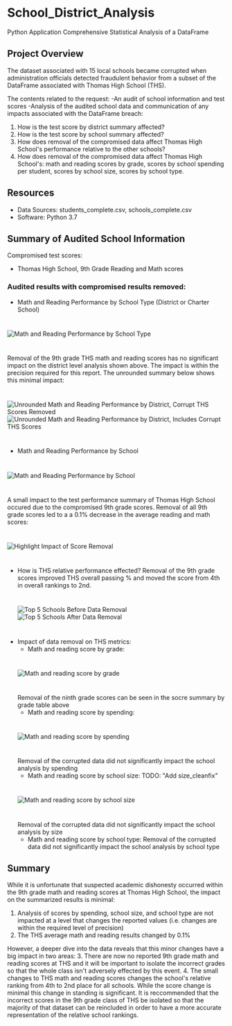 # School_District_Analysis
Python Application
Comprehensive Statistical Analysis of a DataFrame

## Project Overview
The dataset associated with 15 local schools became corrupted when administration officials detected fraudulent behavior from a subset of the DataFrame associated with Thomas High School (THS). 

The contents related to the request: 
-An audit of school information and test scores
-Analysis of the audited school data and communication of any impacts associated with the DataFrame breach:

1. How is the test score by district summary affected? 
2. How is the test score by school summary affected?
3. How does removal of the compromised data affect Thomas High School's performance relative to the other schools?
4. How does removal of the compromised data affect Thomas High School's: math and reading scores by grade, scores by school spending per student, scores by school size, scores by school type.

## Resources
- Data Sources: students_complete.csv, schools_complete.csv
- Software: Python 3.7

## Summary of Audited School Information
Compromised test scores:
- Thomas High School, 9th Grade Reading and Math scores
### Audited results with compromised results removed:
- Math and Reading Performance by School Type (District or Charter School)
#
![Math and Reading Performance by School Type](https://github.com/zborglin/School_District_Analysis/blob/main/Resources/district_cleanfix.png)
#
  Removal of the 9th grade THS math and reading scores has no significant impact on the district level analysis shown above. The impact is within the precision required for this report. The unrounded summary below shows this minimal impact:
  #
  ![Unrounded Math and Reading Performance by District, Corrupt THS Scores Removed](https://github.com/zborglin/School_District_Analysis/blob/main/Resources/district_cleanfix_unformatted.png)
  ![Unrounded Math and Reading Performance by District, Includes Corrupt THS Scores](https://github.com/zborglin/School_District_Analysis/blob/main/Resources/district_THS_unformatted.png)
  #
- Math and Reading Performance by School
#
![Math and Reading Performance by School](https://github.com/zborglin/School_District_Analysis/blob/main/Resources/school_summary_cleanfix_unformatted.png)
#
  A small impact to the test performance summary of Thomas High School occured due to the compromised 9th grade scores. Removal of all 9th grade scores led to a a 0.1% decrease in the average reading and math scores:
  #
![Highlight Impact of Score Removal](https://github.com/zborglin/School_District_Analysis/blob/main/Resources/school_THS_highlight.png)
#
- How is THS relative performance effected?
  Removal of the 9th grade scores improved THS overall passing % and moved the score from 4th in overall rankings to 2nd.
  #
  ![Top 5 Schools Before Data Removal](https://github.com/zborglin/School_District_Analysis/blob/main/Resources/Top5_bad.png)
  ![Top 5 Schools After Data Removal](https://github.com/zborglin/School_District_Analysis/blob/main/Resources/Top5_cleanfix.png)
  #
- Impact of data removal on THS metrics:
  - Math and reading score by grade:
  #
  ![Math and reading score by grade](https://github.com/zborglin/School_District_Analysis/blob/main/Resources/grade_cleanfix.png)
  #
  Removal of the ninth grade scores can be seen in the socre summary by grade table above
  - Math and reading score by spending:
  #
  ![Math and reading score by spending](https://github.com/zborglin/School_District_Analysis/blob/main/Resources/spending_cleanfix.png)
  #
  Removal of the corrupted data did not significantly impact the school analysis by spending
  - Math and reading score by school size:
  TODO: "Add size_cleanfix"
  #
  ![Math and reading score by school size](https://github.com/zborglin/School_District_Analysis/blob/main/Resources/size_cleanfix.png)
  #
  Removal of the corrupted data did not significantly impact the school analysis by size
  - Math and reading score by school type:
  Removal of the corrupted data did not significantly impact the school analysis by school type
## Summary
While it is unfortunate that suspected academic dishonesty occurred within the 9th grade math and reading scores at Thomas High School, the impact on the summarized results is minimal:
1. Analysis of scores by spending, school size, and school type are not impacted at a level that changes the reported values (i.e. changes are within the required level of precision)
2. The THS average math and reading results changed by 0.1%

However, a deeper dive into the data reveals that this minor changes have a big impact in two areas:
3. There are now no reported 9th grade math and reading scores at THS and it will be important to isolate the incorrect grades so that the whole class isn't adversely effected by this event.
4. The small changes to THS math and reading scores changes the school's relative ranking from 4th to 2nd place for all schools. While the score change is minimal this change in standing is significant. It is reccommended that the incorrect scores in the 9th grade class of THS be isolated so that the majority of that dataset can be reincluded in order to have a more accurate representation of the relative school rankings.